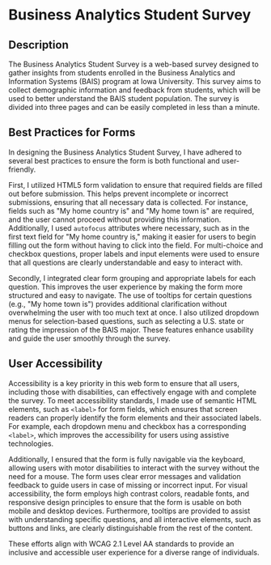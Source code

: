 # Business Analytics Student Survey

## Description

The Business Analytics Student Survey is a web-based survey designed to gather insights from students enrolled in the Business Analytics and Information Systems (BAIS) program at Iowa University. This survey aims to collect demographic information and feedback from students, which will be used to better understand the BAIS student population. The survey is divided into three pages and can be easily completed in less than a minute.

## Best Practices for Forms

In designing the Business Analytics Student Survey, I have adhered to several best practices to ensure the form is both functional and user-friendly.

First, I utilized HTML5 form validation to ensure that required fields are filled out before submission. This helps prevent incomplete or incorrect submissions, ensuring that all necessary data is collected. For instance, fields such as "My home country is" and "My home town is" are required, and the user cannot proceed without providing this information. Additionally, I used `autofocus` attributes where necessary, such as in the first text field for "My home country is," making it easier for users to begin filling out the form without having to click into the field. For multi-choice and checkbox questions, proper labels and input elements were used to ensure that all questions are clearly understandable and easy to interact with.

Secondly, I integrated clear form grouping and appropriate labels for each question. This improves the user experience by making the form more structured and easy to navigate. The use of tooltips for certain questions (e.g., "My home town is") provides additional clarification without overwhelming the user with too much text at once. I also utilized dropdown menus for selection-based questions, such as selecting a U.S. state or rating the impression of the BAIS major. These features enhance usability and guide the user smoothly through the survey.

## User Accessibility

Accessibility is a key priority in this web form to ensure that all users, including those with disabilities, can effectively engage with and complete the survey. To meet accessibility standards, I made use of semantic HTML elements, such as `<label>` for form fields, which ensures that screen readers can properly identify the form elements and their associated labels. For example, each dropdown menu and checkbox has a corresponding `<label>`, which improves the accessibility for users using assistive technologies.

Additionally, I ensured that the form is fully navigable via the keyboard, allowing users with motor disabilities to interact with the survey without the need for a mouse. The form uses clear error messages and validation feedback to guide users in case of missing or incorrect input. For visual accessibility, the form employs high contrast colors, readable fonts, and responsive design principles to ensure that the form is usable on both mobile and desktop devices. Furthermore, tooltips are provided to assist with understanding specific questions, and all interactive elements, such as buttons and links, are clearly distinguishable from the rest of the content.

These efforts align with WCAG 2.1 Level AA standards to provide an inclusive and accessible user experience for a diverse range of individuals.
